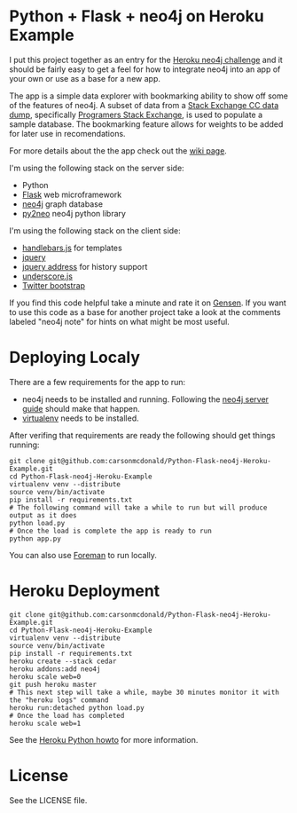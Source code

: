 Python + Flask + neo4j on Heroku Example
========================================

I put this project together as an entry for the [Heroku neo4j challenge](http://neo4j-challenge.herokuapp.com/) and it should be fairly easy to get a feel for how to integrate neo4j into an app of your own or use as a base for a new app.

The app is a simple data explorer with bookmarking ability to show off some of the features of neo4j. A subset of data from a [Stack Exchange CC data dump](http://blog.stackoverflow.com/2009/06/stack-overflow-creative-commons-data-dump/), specifically [Programers Stack Exchange](http://programmers.stackexchange.com/), is used to populate a sample database. The bookmarking feature allows for weights to be added for later use in recomendations.

For more details about the the app check out the [wiki page](https://github.com/carsonmcdonald/Python-Flask-neo4j-Heroku-Example/wiki/App-Details).

I'm using the following stack on the server side:

* Python
* [Flask](http://flask.pocoo.org) web microframework
* [neo4j](http://neo4j.org/) graph database
* [py2neo](http://py2neo.org/) neo4j python library

I'm using the following stack on the client side:

* [handlebars.js]( http://handlebarsjs.com/) for templates
* [jquery](http://jquery.com/)
* [jquery address](http://www.asual.com/jquery/address/) for history support
* [underscore.js]( http://documentcloud.github.com/underscore/)
* [Twitter bootstrap](https://github.com/twitter/bootstrap)

If you find this code helpful take a minute and rate it on [Gensen](http://gensen.herokuapp.com/). If you want to use this code as a base for another project take a look at the comments labeled "neo4j note" for hints on what might be most useful.

Deploying Localy
================

There are a few requirements for the app to run:

* neo4j needs to be installed and running. Following the [neo4j server guide](http://docs.neo4j.org/chunked/stable/server.html) should make that happen.
* [virtualenv](http://pypi.python.org/pypi/virtualenv) needs to be installed.

After verifing that requirements are ready the following should get things running:

    git clone git@github.com:carsonmcdonald/Python-Flask-neo4j-Heroku-Example.git
    cd Python-Flask-neo4j-Heroku-Example
    virtualenv venv --distribute
    source venv/bin/activate
    pip install -r requirements.txt
    # The following command will take a while to run but will produce output as it does
    python load.py
    # Once the load is complete the app is ready to run
    python app.py 

You can also use [Foreman](http://blog.daviddollar.org/2011/05/06/introducing-foreman.html) to run locally.

Heroku Deployment
=================

    git clone git@github.com:carsonmcdonald/Python-Flask-neo4j-Heroku-Example.git
    cd Python-Flask-neo4j-Heroku-Example
    virtualenv venv --distribute
    source venv/bin/activate
    pip install -r requirements.txt
    heroku create --stack cedar
    heroku addons:add neo4j
    heroku scale web=0
    git push heroku master
    # This next step will take a while, maybe 30 minutes monitor it with the "heroku logs" command
    heroku run:detached python load.py 
    # Once the load has completed
    heroku scale web=1

See the [Heroku Python howto](http://devcenter.heroku.com/articles/python) for more information.

License
=======

See the LICENSE file.
